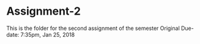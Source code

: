 # Assignment-2

This is the folder for the second assignment of the semester
Original Due-date: 7:35pm, Jan 25, 2018
